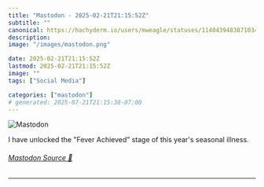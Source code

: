 ```yaml
---
title: "Mastodon - 2025-02-21T21:15:52Z"
subtitle: ""
canonical: https://hachyderm.io/users/mweagle/statuses/114043948387103473
description:
image: "/images/mastodon.png"

date: 2025-02-21T21:15:52Z
lastmod: 2025-02-21T21:15:52Z
image: ""
tags: ["Social Media"]

categories: ["mastodon"]
# generated: 2025-07-21T21:15:38-07:00
---
```

![Mastodon](/images/mastodon.png)

<p>I have unlocked the &quot;Fever Achieved” stage of this year&#39;s seasonal illness.</p>


###### [Mastodon Source 🐘](https://hachyderm.io/@mweagle/114043948387103473)

___
